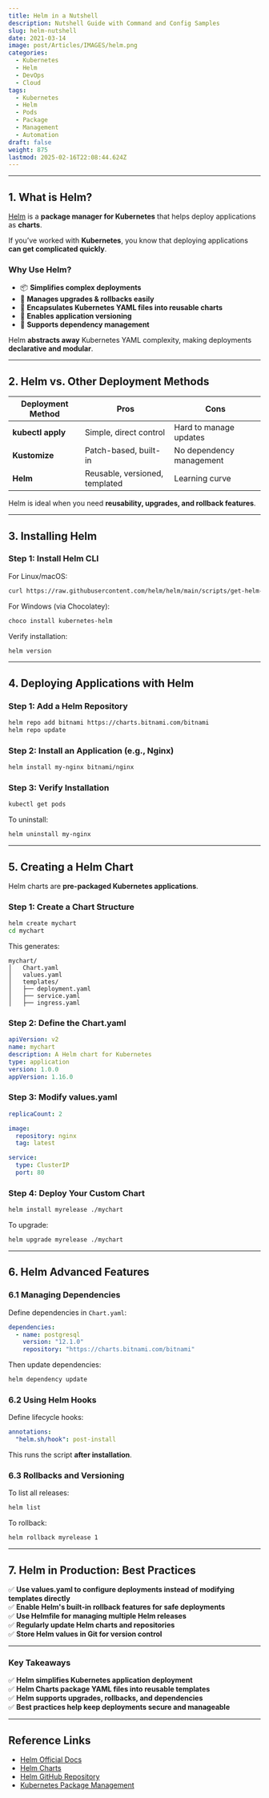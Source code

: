 ```yaml
---
title: Helm in a Nutshell
description: Nutshell Guide with Command and Config Samples
slug: helm-nutshell
date: 2021-03-14
image: post/Articles/IMAGES/helm.png
categories:
  - Kubernetes
  - Helm
  - DevOps
  - Cloud
tags:
  - Kubernetes
  - Helm
  - Pods
  - Package
  - Management
  - Automation
draft: false
weight: 875
lastmod: 2025-02-16T22:08:44.624Z
---
```

<!-- 
# Helm Explained in Detail: A Complete Guide with Code Samples

If you’ve worked with **Kubernetes**, you know that deploying applications **can get complicated quickly**. Enter **Helm**, Kubernetes' **package manager**, which helps you deploy, manage, and upgrade applications effortlessly.

By the end of this guide, you’ll understand:
✅ **What Helm is and how it works**  
✅ **How Helm compares to other deployment methods**  
✅ **How to use Helm to deploy applications in Kubernetes**  
✅ **How to create and manage Helm charts**  
✅ **Advanced Helm configurations and best practices**  

Let’s dive in! 🚀
-->

***

## **1. What is Helm?**

[Helm](https://helm.sh/) is a **package manager for Kubernetes** that helps deploy applications as **charts**.

If you’ve worked with **Kubernetes**, you know that deploying applications **can get complicated quickly**.

### **Why Use Helm?**

* 📦 **Simplifies complex deployments**
* 🔄 **Manages upgrades & rollbacks easily**
* 📜 **Encapsulates Kubernetes YAML files into reusable charts**
* 🚀 **Enables application versioning**
* 💾 **Supports dependency management**

Helm **abstracts away** Kubernetes YAML complexity, making deployments **declarative and modular**.

***

## **2. Helm vs. Other Deployment Methods**

| Deployment Method | Pros                           | Cons                     |
| ----------------- | ------------------------------ | ------------------------ |
| **kubectl apply** | Simple, direct control         | Hard to manage updates   |
| **Kustomize**     | Patch-based, built-in          | No dependency management |
| **Helm**          | Reusable, versioned, templated | Learning curve           |

Helm is ideal when you need **reusability, upgrades, and rollback features**.

***

## **3. Installing Helm**

### **Step 1: Install Helm CLI**

For Linux/macOS:

```sh
curl https://raw.githubusercontent.com/helm/helm/main/scripts/get-helm-3 | bash
```

For Windows (via Chocolatey):

```sh
choco install kubernetes-helm
```

Verify installation:

```sh
helm version
```

***

## **4. Deploying Applications with Helm**

### **Step 1: Add a Helm Repository**

```sh
helm repo add bitnami https://charts.bitnami.com/bitnami
helm repo update
```

### **Step 2: Install an Application (e.g., Nginx)**

```sh
helm install my-nginx bitnami/nginx
```

### **Step 3: Verify Installation**

```sh
kubectl get pods
```

To uninstall:

```sh
helm uninstall my-nginx
```

***

## **5. Creating a Helm Chart**

Helm charts are **pre-packaged Kubernetes applications**.

### **Step 1: Create a Chart Structure**

```sh
helm create mychart
cd mychart
```

This generates:

```
mychart/
│   Chart.yaml
│   values.yaml
│   templates/
│   ├── deployment.yaml
│   ├── service.yaml
│   ├── ingress.yaml
```

### **Step 2: Define the Chart.yaml**

```yaml
apiVersion: v2
name: mychart
description: A Helm chart for Kubernetes
type: application
version: 1.0.0
appVersion: 1.16.0
```

### **Step 3: Modify values.yaml**

```yaml
replicaCount: 2

image:
  repository: nginx
  tag: latest

service:
  type: ClusterIP
  port: 80
```

### **Step 4: Deploy Your Custom Chart**

```sh
helm install myrelease ./mychart
```

To upgrade:

```sh
helm upgrade myrelease ./mychart
```

***

## **6. Helm Advanced Features**

### **6.1 Managing Dependencies**

Define dependencies in `Chart.yaml`:

```yaml
dependencies:
  - name: postgresql
    version: "12.1.0"
    repository: "https://charts.bitnami.com/bitnami"
```

Then update dependencies:

```sh
helm dependency update
```

### **6.2 Using Helm Hooks**

Define lifecycle hooks:

```yaml
annotations:
  "helm.sh/hook": post-install
```

This runs the script **after installation**.

### **6.3 Rollbacks and Versioning**

To list all releases:

```sh
helm list
```

To rollback:

```sh
helm rollback myrelease 1
```

***

## **7. Helm in Production: Best Practices**

✅ **Use values.yaml to configure deployments instead of modifying templates directly**\
✅ **Enable Helm's built-in rollback features for safe deployments**\
✅ **Use Helmfile for managing multiple Helm releases**\
✅ **Regularly update Helm charts and repositories**\
✅ **Store Helm values in Git for version control**

***

<!-- 
## **Final Thoughts**

Helm is a **powerful tool** that simplifies Kubernetes application management.
-->

### **Key Takeaways**

✅ **Helm simplifies Kubernetes application deployment**\
✅ **Helm Charts package YAML files into reusable templates**\
✅ **Helm supports upgrades, rollbacks, and dependencies**\
✅ **Best practices help keep deployments secure and manageable**

***

## **Reference Links**

* [Helm Official Docs](https://helm.sh/docs/)
* [Helm Charts](https://artifacthub.io/packages/search?kind=helm)
* [Helm GitHub Repository](https://github.com/helm/helm)
* [Kubernetes Package Management](https://kubernetes.io/docs/concepts/configuration/manage-resources-containers/)
